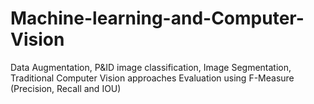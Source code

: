 # Machine-learning-and-Computer-Vision
Data Augmentation, P&amp;ID image classification, Image Segmentation, Traditional Computer Vision approaches
Evaluation using F-Measure (Precision, Recall and IOU)
